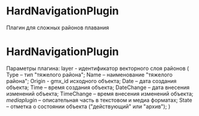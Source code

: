 HardNavigationPlugin
===============

Плагин для сложных районов плавания

HardNavigationPlugin
===============

Параметры плагина:
layer - идентификатор векторного слоя районов (
    Type – тип "тяжелого района";
    Name – наименование "тяжелого района";
    Origin - gmx_id исходного объекта;
    Date – дата создания объекта;
    Time – время создания объекта;
    DateChange – дата внесения изменений объекта;
    TimeChange – время внесения изменений объекта;
    _mediaplugin_ – описательная часть в текстовом и медиа форматах;
    State – отметка о состоянии объекта ("действующий" или "архив");
)

